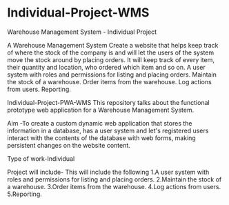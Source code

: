 # Individual-Project-WMS
Warehouse Management System - Individual Project

A Warehouse Management System Create a website that helps keep track of where the stock of the company is and will let the users of the system move the stock around by placing orders. It will keep track of every item, their quantity and location, who ordered which item and so on. A user system with roles and permissions for listing and placing orders. Maintain the stock of a warehouse. Order items from the warehouse. Log actions from users. Reporting. 

Individual-Project-PWA-WMS This repository talks about the functional prototype web application for a Warehouse Management System.

Aim -To create a custom dynamic web application that stores the information in a database, has a user system and let's registered users interact with the contents of the database with web forms, making persistent changes on the website content.

Type of work-Individual

Project will include- This will include the following 1.A user system with roles and permissions for listing and placing orders. 2.Maintain the stock of a warehouse. 3.Order items from the warehouse. 4.Log actions from users. 5.Reporting. 
